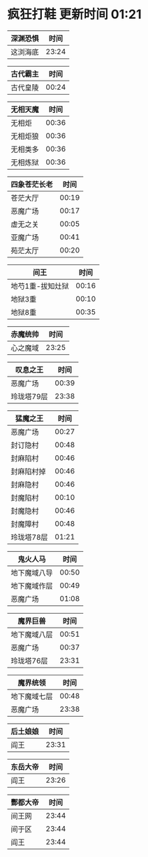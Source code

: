 # 疯狂打鞋 更新时间 01:21

| 深渊恐惧   | 时间    |
|--------|-------|
| 这浏海底 | 23:24 |

| 古代霸主   | 时间    |
|--------|-------|
| 古代皇陵 | 00:24 |

| 无相天魔   | 时间    |
|--------|-------|
| 无相炬 | 00:36 |
| 无相炬狼 | 00:36 |
| 无相类多 | 00:36 |
| 无相炼狱 | 00:36 |

| 四象苍茫长老   | 时间    |
|--------|-------|
| 苍茫大厅 | 00:19 |
| 恶魔广场 | 00:17 |
| 虚无之关 | 00:05 |
| 亚魔广场 | 00:41 |
| 苑茫太厅 | 00:20 |

| 间王   | 时间    |
|--------|-------|
| 地芍1重-拔知灶狱 | 00:16 |
| 地狱3重 | 00:10 |
| 地狱8重 | 00:35 |

| 赤魔统帅   | 时间    |
|--------|-------|
| 心之魔域 | 23:25 |

| 叹息之王   | 时间    |
|--------|-------|
| 恶魔广场 | 00:39 |
| 玲珑塔79层 | 23:38 |

| 猛魔之王   | 时间    |
|--------|-------|
| 恶魔广场 | 00:27 |
| 封订隐村 | 00:48 |
| 封麻陷村 | 00:46 |
| 封麻陷村掉 | 00:46 |
| 封麻隐村 | 00:46 |
| 封魔陷村 | 00:10 |
| 封魔隐村 | 00:46 |
| 封魔障村 | 00:48 |
| 玲珑塔78层 | 01:21 |

| 鬼火人马   | 时间    |
|--------|-------|
| 地下魔域八导 | 00:50 |
| 地下魔域作层 | 00:49 |
| 恶魔广场 | 01:08 |

| 魔界巨兽   | 时间    |
|--------|-------|
| 地下魔域八层 | 00:51 |
| 恶魔广场 | 00:37 |
| 玲珑塔76层 | 23:31 |

| 魔界统领   | 时间    |
|--------|-------|
| 地下魔域七层 | 00:48 |
| 恶魔广场 | 23:38 |

| 后土娘娘   | 时间    |
|--------|-------|
| 阎王 | 23:31 |

| 东岳大帝   | 时间    |
|--------|-------|
| 阎王 | 23:26 |

| 酆都大帝   | 时间    |
|--------|-------|
| 间王网 | 23:44 |
| 间于区 | 23:44 |
| 阎王 | 23:44 |